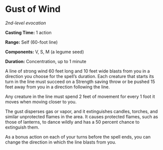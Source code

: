 <title>Gust of Wind</title>

# Gust of Wind

_2nd-level evocation_

**Casting Time:** 1 action

**Range:** Self (60-foot line)

**Components:** V, S, M (a legume seed)

**Duration:** Concentration, up to 1 minute

A line of strong wind 60 feet long and 10
feet wide blasts from you in a direction you
choose for the spell’s duration. Each
creature that starts its turn in the line
must succeed on a Strength saving throw or be
pushed 15 feet away from you in a direction
following the line.

Any creature in the line must spend 2 feet of
movement for every 1 foot it moves when
moving closer to you.

The gust disperses gas or vapor, and it
extinguishes candles, torches, and similar
unprotected flames in the area. It causes
protected flames, such as those of lanterns,
to dance wildly and has a 50 percent chance
to extinguish them.

As a bonus action on each of your turns
before the spell ends, you can change the
direction in which the line blasts from you.



